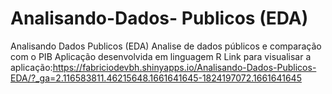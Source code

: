 # Analisando-Dados- Publicos  (EDA)
 Analisando Dados Publicos  (EDA)
 Analise  de dados públicos e comparação com o PIB
 Aplicação desenvolvida em linguagem R
 Link para visualisar a aplicação:https://fabriciodevbh.shinyapps.io/Analisando-Dados-Publicos-EDA/?_ga=2.116583811.46215648.1661641645-1824197072.1661641645
